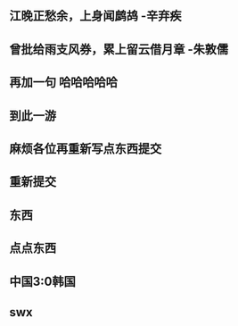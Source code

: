 ## 江晚正愁余，上身闻鹧鸪       -辛弃疾
## 曾批给雨支风券，累上留云借月章    -朱敦儒
## 再加一句 哈哈哈哈哈
## 到此一游
## 麻烦各位再重新写点东西提交
## 重新提交
## 东西

## 点点东西
## 中国3:0韩国

## swx